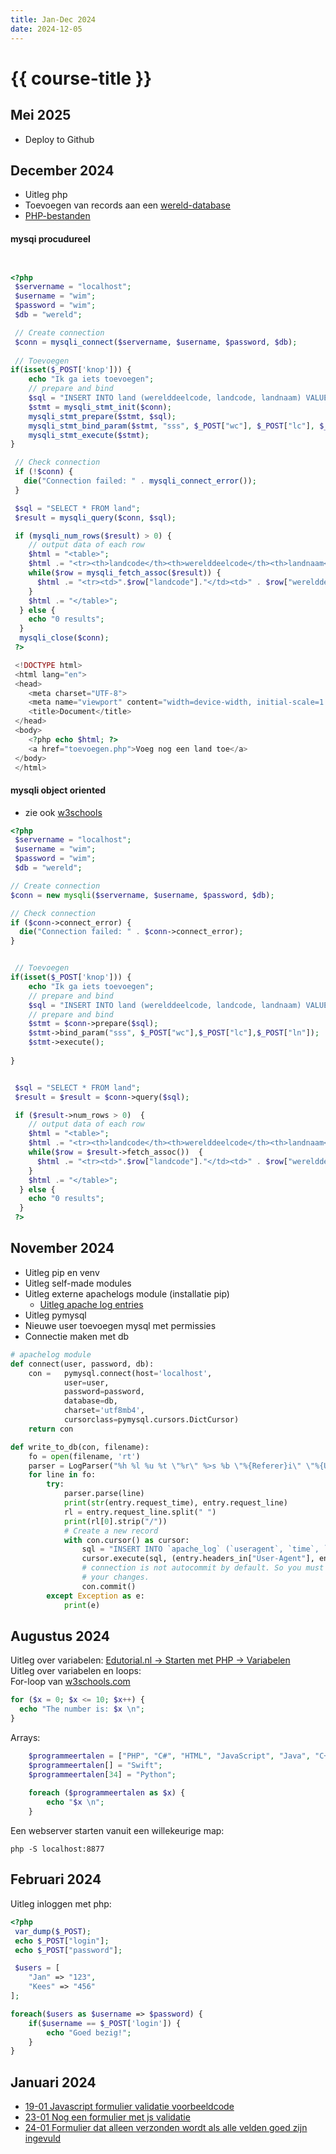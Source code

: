 ```yaml
---
title: Jan-Dec 2024
date: 2024-12-05
---
```


# {{ course-title }}
## Mei 2025
* Deploy to Github

## December 2024
* Uitleg php
* Toevoegen van records aan een [wereld-database](https://static.edutorial.nl/dbq/wereld_v3.sql)
* [PHP-bestanden](https://static.edutorial.nl/blog/crud.zip)

#### mysqi procudureel

```php


<?php
 $servername = "localhost";
 $username = "wim";
 $password = "wim";
 $db = "wereld";

 // Create connection
 $conn = mysqli_connect($servername, $username, $password, $db);
 
 // Toevoegen
if(isset($_POST['knop'])) {
    echo "Ik ga iets toevoegen";
    // prepare and bind
    $sql = "INSERT INTO land (werelddeelcode, landcode, landnaam) VALUES (?,?,?)";
    $stmt = mysqli_stmt_init($conn);
    mysqli_stmt_prepare($stmt, $sql);
    mysqli_stmt_bind_param($stmt, "sss", $_POST["wc"], $_POST["lc"], $_POST["ln"]);
    mysqli_stmt_execute($stmt);
}

 // Check connection
 if (!$conn) {
   die("Connection failed: " . mysqli_connect_error());
 }

 $sql = "SELECT * FROM land";
 $result = mysqli_query($conn, $sql);

 if (mysqli_num_rows($result) > 0) {
    // output data of each row
    $html = "<table>";
    $html .= "<tr><th>landcode</th><th>werelddeelcode</th><th>landnaam</th></tr>";
    while($row = mysqli_fetch_assoc($result)) {
      $html .= "<tr><td>".$row["landcode"]."</td><td>" . $row["werelddeelcode"]. "</td><td>" . $row["landnaam"]. "</td></tr>";
    }
    $html .= "</table>";
  } else {
    echo "0 results";
  }
  mysqli_close($conn);
 ?> 

 <!DOCTYPE html>
 <html lang="en">
 <head>
    <meta charset="UTF-8">
    <meta name="viewport" content="width=device-width, initial-scale=1.0">
    <title>Document</title>
 </head>
 <body>
    <?php echo $html; ?>
    <a href="toevoegen.php">Voeg nog een land toe</a>
 </body>
 </html>
```

#### mysqli object oriented
* zie ook [w3schools](https://www.w3schools.com/php/php_mysql_prepared_statements.asp)

```php
<?php
 $servername = "localhost";
 $username = "wim";
 $password = "wim";
 $db = "wereld";

// Create connection
$conn = new mysqli($servername, $username, $password, $db);

// Check connection
if ($conn->connect_error) {
  die("Connection failed: " . $conn->connect_error);
}


 // Toevoegen
if(isset($_POST['knop'])) {
    echo "Ik ga iets toevoegen";
    // prepare and bind
    $sql = "INSERT INTO land (werelddeelcode, landcode, landnaam) VALUES (?,?,?)";
    // prepare and bind
    $stmt = $conn->prepare($sql);
    $stmt->bind_param("sss", $_POST["wc"],$_POST["lc"],$_POST["ln"]);
    $stmt->execute();
    
}


 $sql = "SELECT * FROM land";
 $result = $result = $conn->query($sql);

 if ($result->num_rows > 0)  {
    // output data of each row
    $html = "<table>";
    $html .= "<tr><th>landcode</th><th>werelddeelcode</th><th>landnaam</th></tr>";
    while($row = $result->fetch_assoc())  {
      $html .= "<tr><td>".$row["landcode"]."</td><td>" . $row["werelddeelcode"]. "</td><td>" . $row["landnaam"]. "</td></tr>";
    }
    $html .= "</table>";
  } else {
    echo "0 results";
  }
 ?> 
```

## November 2024
* Uitleg pip en venv
* Uitleg self-made modules
* Uitleg externe apachelogs module (installatie pip)
    * [Uitleg apache log entries](https://httpd.apache.org/docs/current/mod/mod_log_config.html)
* Uitleg pymysql
* Nieuwe user toevoegen mysql met permissies
* Connectie maken met db

```python
# apachelog module
def connect(user, password, db):
    con =   pymysql.connect(host='localhost',
            user=user,
            password=password,
            database=db,
            charset='utf8mb4',
            cursorclass=pymysql.cursors.DictCursor)
    return con

def write_to_db(con, filename):
    fo = open(filename, 'rt')
    parser = LogParser("%h %l %u %t \"%r\" %>s %b \"%{Referer}i\" \"%{User-Agent}i\"")
    for line in fo:
        try:
            parser.parse(line)
            print(str(entry.request_time), entry.request_line)
            rl = entry.request_line.split(" ")
            print(rl[0].strip("/"))
            # Create a new record
            with con.cursor() as cursor:
                sql = "INSERT INTO `apache_log` (`useragent`, `time`, `method`, `page`) VALUES (%s, %s, %s, %s)"
                cursor.execute(sql, (entry.headers_in["User-Agent"], entry.request_time.strftime("%Y-%m-%d %H:%M:%S"), rl[0], rl[1]))
                # connection is not autocommit by default. So you must commit to save
                # your changes.
                con.commit()
        except Exception as e:
            print(e)
```

## Augustus 2024
Uitleg over variabelen: [Edutorial.nl -> Starten met PHP -> Variabelen](https://www.edutorial.nl/php/php-variabelen/)  
Uitleg over variabelen en loops:  
For-loop van [w3schools.com](https://www.w3schools.com/php/php_looping_for.asp)
```php
for ($x = 0; $x <= 10; $x++) {
  echo "The number is: $x \n";
}
```
Arrays:
```php
    $programmeertalen = ["PHP", "C#", "HTML", "JavaScript", "Java", "C++", "C"];
    $programmeertalen[] = "Swift";
    $programmeertalen[34] = "Python";
    
    foreach ($programmeertalen as $x) {
        echo "$x \n";
    }

```
Een webserver starten vanuit een willekeurige map:
```shell
php -S localhost:8877
```

## Februari 2024

Uitleg inloggen met php:
```php
<?php
 var_dump($_POST);
 echo $_POST["login"];
 echo $_POST["password"];

 $users = [
    "Jan" => "123",
    "Kees" => "456"
];

foreach($users as $username => $password) {
    if($username == $_POST['login']) {
        echo "Goed bezig!";
    }
}
```

## Januari 2024
* [19-01 Javascript formulier validatie voorbeeldcode](https://github.com/siewers32/javascript_form_validatie/blob/master/index.php)
* [23-01 Nog een formulier met js validatie](https://github.com/siewers32/javascript_form_validatie/blob/master/index2.php)
* [24-01 Formulier dat alleen verzonden wordt als alle velden goed zijn ingevuld](https://github.com/siewers32/javascript_form_validatie/blob/master/index3.php)
